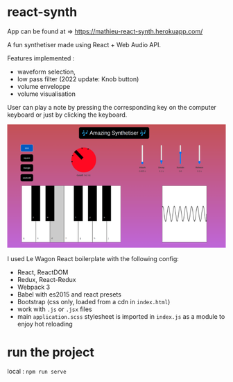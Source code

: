 # react-synth

App can be found at => https://mathieu-react-synth.herokuapp.com/

A fun synthetiser made using React + Web Audio API.

Features implemented : 
* waveform selection, 
* low pass filter (2022 update: Knob button)
* volume enveloppe
* volume visualisation

User can play a note by pressing the corresponding key on the computer keyboard or just by clicking the keyboard. 

![](app.png)

I used Le Wagon React boilerplate with the following config:

- React, ReactDOM
- Redux, React-Redux
- Webpack 3
- Babel with es2015 and react presets
- Bootstrap (css only, loaded from a cdn in `index.html`)
- work with `.js` or `.jsx` files
- main `application.scss` stylesheet is imported in `index.js` as a module to enjoy hot reloading

# run the project

local : `npm run serve`
